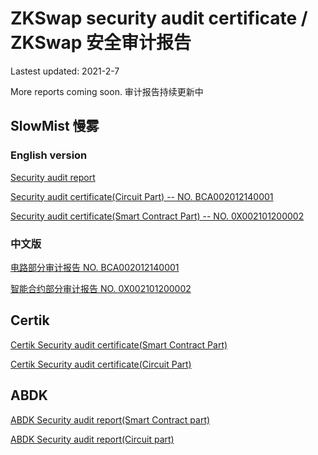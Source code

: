 # ZKSwap security audit certificate / ZKSwap 安全审计报告

Lastest updated: 2021-2-7 

More reports coming soon. 审计报告持续更新中

## SlowMist 慢雾

### English version

[Security audit report](./SlowMist-ZKSwap-Security-Audit-Report.pdf)

[Security audit certificate(Circuit Part) -- NO. BCA002012140001](https://www.slowmist.com/en/security-audit-certificate.html?id=760b6758420b5ca81da27465411641fb5df7e77462aa31b4932fe4d75b88c270)

[Security audit certificate(Smart Contract Part) -- NO. 0X002101200002](https://www.slowmist.com/en/security-audit-certificate.html?id=cbbcb6d3113999c3042c79b79a633122e13060a2f0e6ecd2b1bc1e9a306dbbc4)

### 中文版

[电路部分审计报告 NO. BCA002012140001](https://www.slowmist.com/security-audit-certificate.html?id=760b6758420b5ca81da27465411641fb5df7e77462aa31b4932fe4d75b88c270)

[智能合约部分审计报告 NO. 0X002101200002](https://www.slowmist.com/security-audit-certificate.html?id=cbbcb6d3113999c3042c79b79a633122e13060a2f0e6ecd2b1bc1e9a306dbbc4)

## Certik

[Certik Security audit certificate(Smart Contract Part)](./Certik-L2Labs-SmartContracts-03_02_2021.pdf)

[Certik Security audit certificate(Circuit Part)](./Certik-L2Labs-ZKSwap-Circuit-06_02_2021.pdf)

## ABDK

[ABDK Security audit report(Smart Contract part)](./ABDK__ZkSwap_Solidity_report.pdf)

[ABDK Security audit report(Circuit part)](./ABDK__ZkSwap_Circuit_report.pdf)
